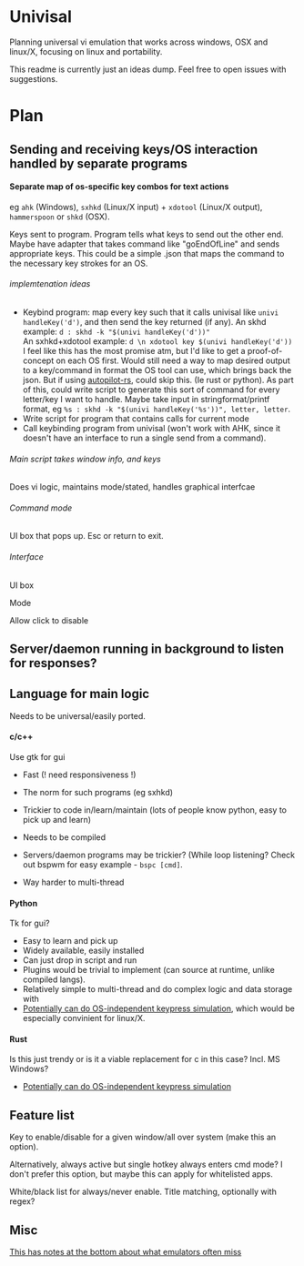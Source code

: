 # Univisal
Planning universal vi emulation that works across windows, OSX and linux/X, focusing on linux and portability.

This readme is currently just an ideas dump. Feel free to open issues with suggestions.

# Plan

## Sending and receiving keys/OS interaction handled by separate programs

#### Separate map of os-specific key combos for text actions

eg `ahk` (Windows), `sxhkd` (Linux/X input) + `xdotool` (Linux/X output), `hammerspoon` or `shkd` (OSX).

Keys sent to program. Program tells what keys to send out the other end. Maybe have adapter that takes command like "goEndOfLine" and sends appropriate keys. This could be a simple .json that maps the command to the necessary key strokes for an OS.

###### implemtenation ideas

* Keybind program: map every key such that it calls univisal like `univi handleKey('d')`, and then send the key returned (if any).
An skhd example: `d : skhd -k "$(univi handleKey('d'))"`  
An sxhkd+xdotool example: `d \n xdotool key $(univi handleKey('d'))`
I feel like this has the most promise atm, but I'd like to get a proof-of-concept on each OS first.
Would still need a way to map desired output to a key/command in format the OS tool can use, which brings back the json. But if using [autopilot-rs](https://github.com/autopilot-rs/autopilot-rs), could skip this. (Ie rust or python).
As part of this, could write script to generate this sort of command for every letter/key I want to handle. Maybe take input in stringformat/printf format, eg `%s : skhd -k "$(univi handleKey('%s'))", letter, letter`.
* Write script for program that contains calls for current mode
* Call keybinding program from univisal (won't work with AHK, since it doesn't have an interface to run a single send from a command).

###### Main script takes window info, and keys

Does vi logic, maintains mode/stated, handles graphical interfcae

###### Command mode

UI box that pops up. Esc or return to exit.


###### Interface

UI box

Mode

Allow click to disable

## Server/daemon running in background to listen for responses?

## Language for main logic 

Needs to be universal/easily ported.

#### c/c++

Use gtk for gui

* Fast (! need responsiveness !)
* The norm for such programs (eg sxhkd)

* Trickier to code in/learn/maintain (lots of people know python, easy to pick up and learn)
* Needs to be compiled
* Servers/daemon programs may be trickier? (While loop listening? Check out bspwm for easy example - `bspc [cmd]`.
* Way harder to multi-thread

#### Python

Tk for gui?

* Easy to learn and pick up
* Widely available, easily installed
* Can just drop in script and run
* Plugins would be trivial to implement (can source at runtime, unlike compiled langs).
* Relatively simple to multi-thread and do complex logic and data storage with
* [Potentially can do OS-independent keypress simulation](https://rosettacode.org/wiki/Simulate_input/Keyboard#Python), which would be especially convinient for linux/X.

#### Rust

Is this just trendy or is it a viable replacement for c in this case? Incl. MS Windows?

* [Potentially can do OS-independent keypress simulation](https://rosettacode.org/wiki/Simulate_input/Keyboard#Rust)

## Feature list

Key to enable/disable for a given window/all over system (make this an option).

Alternatively, always active but single hotkey always enters cmd mode? I don't prefer this option, but maybe this can apply for whitelisted apps.

White/black list for always/never enable. Title matching, optionally with regex?


## Misc

[This has notes at the bottom about what emulators often miss](https://reversed.top/2016-08-13/big-list-of-vim-like-software/)
